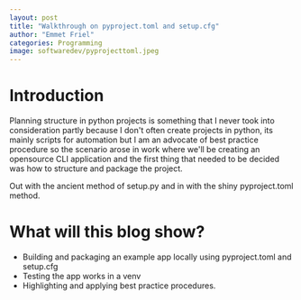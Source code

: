```yaml
---
layout: post
title: "Walkthrough on pyproject.toml and setup.cfg"
author: "Emmet Friel"
categories: Programming
image: softwaredev/pyprojecttoml.jpeg
---
```


# Introduction 

Planning structure in python projects is something that I never took into consideration partly because I don't often create projects in python, its mainly scripts for automation but I am an advocate of best practice procedure so the scenario arose in work where we'll be creating an opensource CLI application and the first thing that needed to be decided was how to structure and package the project.<br>

Out with the ancient method of setup.py and in with the shiny pyproject.toml method.

# What will this blog show?

- Building and packaging an example app locally using pyproject.toml and setup.cfg
- Testing the app works in a venv  
- Highlighting and applying best practice procedures.

